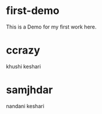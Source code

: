 # first-demo
This is a Demo for my first work here.

# ccrazy
khushi keshari

# samjhdar
nandani keshari